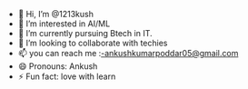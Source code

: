 - 👋 Hi, I’m @1213kush
- 👀 I’m interested in AI/ML
- 🌱 I’m currently pursuing Btech in IT.
- 💞️ I’m looking to collaborate with techies 
- 📫 you can reach me :-ankushkumarpoddar05@gmail.com 
- 😄 Pronouns: Ankush
- ⚡ Fun fact: love with learn



<!---
1213kush/1213kush is a ✨ special ✨ repository because its `README.md` (this file) appears on your GitHub profile.
Requiremts :- Colab,Jupitir 
Certainly! Here are a few lines about projects involving GAN (Generative Adversarial Networks) for anime face generation:

1. **Introduction to Anime Face Generation with GANs:**
   GANs have revolutionized the field of computer vision by enabling the generation of highly realistic images. One particularly exciting application is the generation of anime faces, where GAN models are trained on extensive datasets of anime characters to create new, unique faces that closely mimic the style of the original artwork.

2. **Popular Anime Face Generation Projects:**
   - **StyleGAN for Anime Faces:** StyleGAN, developed by NVIDIA, has been adapted for anime face generation by training on large anime datasets. It allows for the manipulation of various facial attributes, resulting in high-quality, customizable anime characters.
   - **AnimeGAN:** AnimeGAN is a project specifically tailored to generate anime-style images. It leverages the power of GANs to transform real-world photos into anime-style artwork, providing a fun and engaging tool for artists and enthusiasts.
   - **DeepAnime:** DeepAnime uses advanced GAN architectures to create novel anime characters. By fine-tuning models on diverse anime datasets, it produces a wide range of faces with different expressions, hairstyles, and accessories.

3. **Applications of GAN-Generated Anime Faces:**
   GAN-generated anime faces have numerous applications in the entertainment and creative industries. They can be used for character design in video games, animation projects, and comics. Additionally, these models offer a powerful tool for artists looking to experiment with new styles and character concepts without the need for extensive manual drawing.

4. **Technical Challenges and Innovations:**
   Developing GAN models for anime face generation involves several technical challenges, including ensuring the coherence and consistency of facial features, handling different art styles, and maintaining high resolution. Innovations in network architecture, loss functions, and data augmentation have significantly improved the quality and diversity of generated faces.

5. **Future Directions:**
   The future of GAN-based anime face generation looks promising, with ongoing research aimed at enhancing the realism and controllability of generated images. Future advancements may include more sophisticated style transfer techniques, better integration with animation pipelines, and improved user interfaces for interactive character creation.

By leveraging GANs for anime face generation, we are not only pushing the boundaries of AI in art but also opening new avenues for creativity and innovation in digital content creation.
